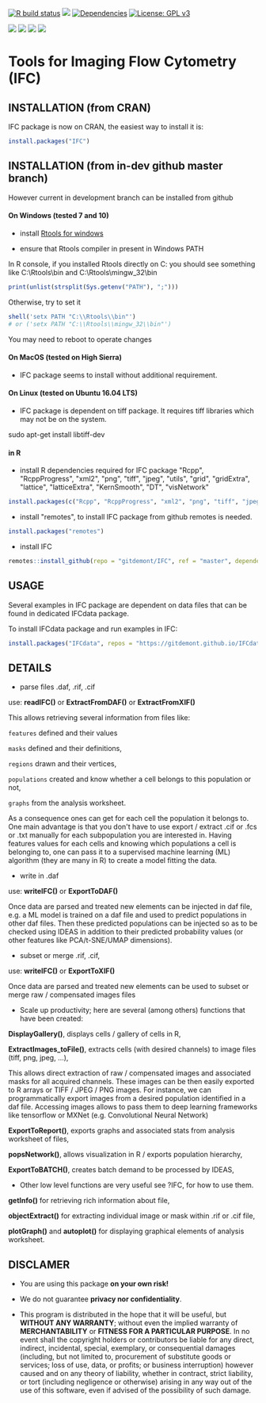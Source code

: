 <!-- badges: start -->
[![R build status](https://github.com/gitdemont/IFC/workflows/R-CMD-check/badge.svg)](https://github.com/gitdemont/IFC/actions)
[![](https://img.shields.io/github/last-commit/gitdemont/IFC.svg)](https://github.com/gitdemont/IFC/commits/master)
[![Dependencies](https://tinyverse.netlify.com/badge/IFC)](https://cran.r-project.org/package=IFC)
[![License: GPL v3](https://img.shields.io/badge/License-GPL%20v3-blue.svg)](http://www.gnu.org/licenses/gpl-3.0)

[![](https://img.shields.io/github/languages/code-size/gitdemont/IFC.svg)](https://github.com/gitdemont/IFC)
[![](http://cranlogs.r-pkg.org/badges/grand-total/IFC?color=blue)](https://cran.r-project.org/package=IFC)
[![](http://cranlogs.r-pkg.org/badges/last-month/IFC?color=green)](https://cran.r-project.org/package=IFC)
[![](http://cranlogs.r-pkg.org/badges/last-week/IFC?color=yellow)](https://cran.r-project.org/package=IFC)
<!-- badges: end -->

# Tools for Imaging Flow Cytometry (IFC)

## INSTALLATION (from CRAN)

IFC package is now on CRAN, the easiest way to install it is:

```R
install.packages("IFC")
```

## INSTALLATION (from **in-dev** github master branch)

However current in development branch can be installed from github

#### On Windows (tested 7 and 10)

- install [Rtools for windows](https://cran.r-project.org/bin/windows/Rtools/)

- ensure that Rtools compiler  in present in Windows PATH

In R console, if you installed Rtools directly on C: you should see something like C:\\Rtools\\bin and C:\\Rtools\\mingw_32\\bin 

```R
print(unlist(strsplit(Sys.getenv("PATH"), ";")))
```

Otherwise, try to set it

```R
shell('setx PATH "C:\\Rtools\\bin"')
# or ('setx PATH "C:\\Rtools\\mingw_32\\bin"')
```

You may need to reboot to operate changes

#### On MacOS (tested on High Sierra)

- IFC package seems to install without additional requirement.

#### On Linux (tested on Ubuntu 16.04 LTS)

- IFC package is dependent on tiff package. It requires tiff libraries which may not be on the system.

sudo apt-get install libtiff-dev 

#### in R

- install R dependencies required for IFC package
"Rcpp", "RcppProgress", "xml2", "png", "tiff", "jpeg", "utils", "grid", "gridExtra", "lattice", "latticeExtra", "KernSmooth", "DT", "visNetwork"

```R
install.packages(c("Rcpp", "RcppProgress", "xml2", "png", "tiff", "jpeg", "utils", "grid", "gridExtra", "lattice", "latticeExtra", "KernSmooth", "DT", "visNetwork"))
```

- install "remotes", to install IFC package from github remotes is needed.

```R
install.packages("remotes")
```

- install IFC

```R
remotes::install_github(repo = "gitdemont/IFC", ref = "master", dependencies = FALSE)
```

## USAGE

Several examples in IFC package are dependent on data files that can be found in dedicated IFCdata package.

To install IFCdata package and run examples in IFC:

```R
install.packages("IFCdata", repos = "https://gitdemont.github.io/IFCdata/", type = "source")
```

## DETAILS

- parse files .daf, .rif, .cif

use: **readIFC()** or **ExtractFromDAF()** or **ExtractFromXIF()**

This allows retrieving several information from files like: 

`features` defined and their values

`masks` defined and their definitions,

`regions` drawn and their vertices,

`populations` created and know whether a cell belongs to this population or not,

`graphs` from the analysis worksheet.

As a consequence ones can get for each cell the population it belongs to. 
One main advantage is that you don't have to use export / extract .cif or .fcs or .txt manually for each subpopulation you are interested in.
Having features values for each cells and knowing which populations a cell is belonging to, one can pass it to a supervised machine learning (ML) algorithm (they are many in R) to create a model fitting the data.

- write in .daf

use: **writeIFC()** or **ExportToDAF()**

Once data are parsed and treated new elements can be injected in daf file, e.g. a ML model is trained on a daf file and used to predict populations in other daf files.
Then these predicted populations can be injected so as to be checked using IDEAS in addition to their predicted probability values (or other features like PCA/t-SNE/UMAP dimensions).

- subset or merge .rif, .cif,

use: **writeIFC()** or **ExportToXIF()**

Once data are parsed and treated new elements can be used to subset or merge raw / compensated images files

- Scale up productivity; here are several (among others) functions that have been created:

**DisplayGallery()**, displays cells / gallery of cells in R,

**ExtractImages_toFile()**, extracts cells (with desired channels) to image files (tiff, png, jpeg, …),

This allows direct extraction of raw / compensated images and associated masks for all acquired channels. These images can be then easily exported to R arrays or TIFF / JPEG / PNG images.
For instance, we can programmatically export images from a desired population identified in a daf file.
Accessing images allows to pass them to deep learning frameworks like tensorflow or MXNet (e.g. Convolutional Neural Network)

**ExportToReport()**, exports graphs and associated stats from analysis worksheet of files,

**popsNetwork()**, allows visualization in R / exports population hierarchy,

**ExportToBATCH()**, creates batch demand to be processed by IDEAS,

- Other low level functions are very useful see ?IFC, for how to use them.

**getInfo()** for retrieving rich information about file,

**objectExtract()** for extracting individual image or mask within .rif or .cif file,

**plotGraph()** and  **autoplot()** for displaying graphical elements of analysis worksheet.

## DISCLAMER

- You are using this package **on your own risk!**

- We do not guarantee **privacy nor confidentiality**.

- This program is distributed in the hope that it will be useful, but **WITHOUT ANY WARRANTY**; without even the implied warranty of **MERCHANTABILITY** or **FITNESS FOR A PARTICULAR PURPOSE**. In no event shall the copyright holders or contributors be liable for any direct, indirect, incidental, special, exemplary, or consequential damages (including, but not limited to, procurement of substitute goods or services; loss of use, data, or profits; or business interruption) however caused and on any theory of liability, whether in contract, strict liability, or tort (including negligence or otherwise) arising in any way out of the use of this software, even if advised of the possibility of such damage.
